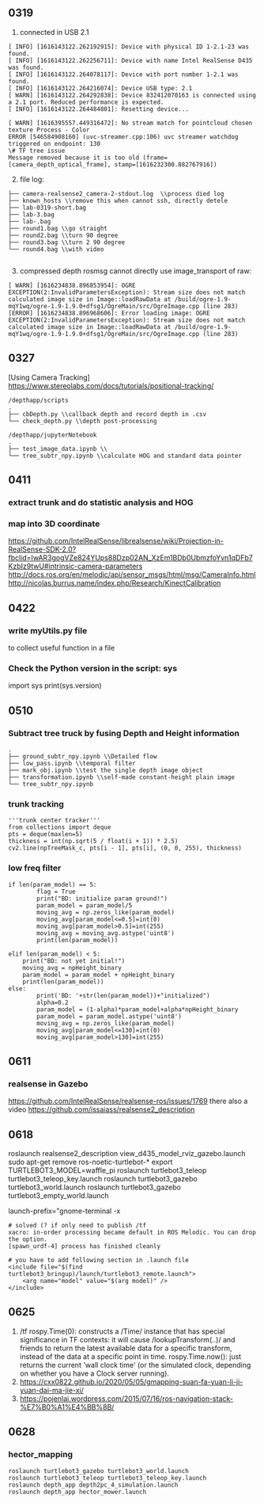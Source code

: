 ## 0319
1. connected in USB 2.1
```
[ INFO] [1616143122.262192915]: Device with physical ID 1-2.1-23 was found.
[ INFO] [1616143122.262256711]: Device with name Intel RealSense D435 was found.
[ INFO] [1616143122.264078117]: Device with port number 1-2.1 was found.
[ INFO] [1616143122.264216074]: Device USB type: 2.1
[ WARN] [1616143122.264292838]: Device 832412070163 is connected using a 2.1 port. Reduced performance is expected.
[ INFO] [1616143122.264484801]: Resetting device...
```

```
[ WARN] [1616395557.449316472]: No stream match for pointcloud chosen texture Process - Color
ERROR [546584908160] (uvc-streamer.cpp:106) uvc streamer watchdog triggered on endpoint: 130
\# TF tree issue
Message removed because it is too old (frame=[camera_depth_optical_frame], stamp=[1616232300.882767916])
```

2. file log:
```
├── camera-realsense2_camera-2-stdout.log  \\process died log  
├── known_hosts \\remove this when cannot ssh, directly detele  
├── lab-0319-short.bag  
├── lab-3.bag  
├── lab-.bag  
├── round1.bag \\go straight  
├── round2.bag \\turn 90 degree  
├── round3.bag \\turn 2 90 degree  
└── round4.bag \\with video   
 
```

3. compressed depth rosmsg cannot directly use image_transport of raw:
```
[ WARN] [1616234838.896853954]: OGRE EXCEPTION(2:InvalidParametersException): Stream size does not match calculated image size in Image::loadRawData at /build/ogre-1.9-mqY1wq/ogre-1.9-1.9.0+dfsg1/OgreMain/src/OgreImage.cpp (line 283)
[ERROR] [1616234838.896968606]: Error loading image: OGRE EXCEPTION(2:InvalidParametersException): Stream size does not match calculated image size in Image::loadRawData at /build/ogre-1.9-mqY1wq/ogre-1.9-1.9.0+dfsg1/OgreMain/src/OgreImage.cpp (line 283)
```


## 0327
[Using Camera Tracking]
https://www.stereolabs.com/docs/tutorials/positional-tracking/
```
/depthapp/scripts
.
├── cbDepth.py \\callback depth and record depth in .csv  
└── check_depth.py \\depth post-processing  

/depthapp/jupyterNotebook
.
├── test_image_data.ipynb \\
└── tree_subtr_npy.ipynb \\calculate HOG and standard data pointer

```

## 0411
### extract trunk and do statistic analysis and HOG
### map into 3D coordinate
https://github.com/IntelRealSense/librealsense/wiki/Projection-in-RealSense-SDK-2.0?fbclid=IwAR3gogVZe824YUps88Dzp02AN_XzEm1BDb0UbmzfoYvn1qDFb7KzbIz9twU#intrinsic-camera-parameters  
http://docs.ros.org/en/melodic/api/sensor_msgs/html/msg/CameraInfo.html  
http://nicolas.burrus.name/index.php/Research/KinectCalibration  

## 0422
### write myUtils.py file
to collect useful function in a file
### Check the Python version in the script: sys
import sys
print(sys.version)

## 0510
### Subtract tree truck by fusing Depth and Height information
```
.
├── ground_subtr_npy.ipynb \\Detailed flow
├── low_pass.ipynb \\temporal filter
├── mark_obj.ipynb \\test the single depth image object
├── transformation.ipynb \\self-made constant-height plain image
└── tree_subtr_npy.ipynb
```

### trunk tracking

```
'''trunk center tracker'''
from collections import deque
pts = deque(maxlen=5)
thickness = int(np.sqrt(5 / float(i + 1)) * 2.5)
cv2.line(npTreeMask_c, pts[i - 1], pts[i], (0, 0, 255), thickness)
```

### low freq filter
```
if len(param_model) == 5:
        flag = True
        print("BD: initialize param ground!")
        param_model = param_model/5
        moving_avg = np.zeros_like(param_model)
        moving_avg[param_model<=0.5]=int(0)
        moving_avg[param_model>0.5]=int(255)
        moving_avg = moving_avg.astype('uint8')
        print(len(param_model))

elif len(param_model) < 5:
	print("BD: not yet initial!")
	moving_avg = npHeight_binary
	param_model = param_model + npHeight_binary
	print(len(param_model))
else: 
        print('BD: '+str(len(param_model))+"initialized")
        alpha=0.2
        param_model = (1-alpha)*param_model+alpha*npHeight_binary
        param_model = param_model.astype('uint8')
        moving_avg = np.zeros_like(param_model)
        moving_avg[param_model<=130]=int(0)
        moving_avg[param_model>130]=int(255)
```
## 0611

### realsense in Gazebo
https://github.com/IntelRealSense/realsense-ros/issues/1769
there also a video
https://github.com/issaiass/realsense2_description

## 0618
roslaunch realsense2_description view_d435_model_rviz_gazebo.launch
sudo apt-get remove ros-noetic-turtlebot-*
export TURTLEBOT3_MODEL=waffle_pi
roslaunch turtlebot3_teleop turtlebot3_teleop_key.launch
roslaunch turtlebot3_gazebo turtlebot3_world.launch
roslaunch turtlebot3_gazebo turtlebot3_empty_world.launch

launch-prefix="gnome-terminal -x
```
# solved (? if only need to publish /tf
xacro: in-order processing became default in ROS Melodic. You can drop the option.
[spawn_urdf-4] process has finished cleanly

# you have to add following section in .launch file
<include file="$(find turtlebot3_bringup)/launch/turtlebot3_remote.launch">
    <arg name="model" value="$(arg model)" />
</include>
```

## 0625
1. /tf 
rospy.Time(0): constructs a /Time/ instance that has special significance in TF contexts: it will cause /lookupTransform(..)/ and friends to return the latest available data for a specific transform, instead of the data at a specific point in time.
rospy.Time.now(): just returns the current 'wall clock time' (or the simulated clock, depending on whether you have a Clock server running).
2. https://cxx0822.github.io/2020/05/05/gmapping-suan-fa-yuan-li-ji-yuan-dai-ma-jie-xi/
3. https://pojenlai.wordpress.com/2015/07/16/ros-navigation-stack-%E7%B0%A1%E4%BB%8B/


## 0628
### hector_mapping
```
roslaunch turtlebot3_gazebo turtlebot3_world.launch
roslaunch turtlebot3_teleop turtlebot3_teleop_key.launch
roslaunch depth_app depth2pc_4_simulation.launch
roslaunch depth_app hector_mower.launch
```
